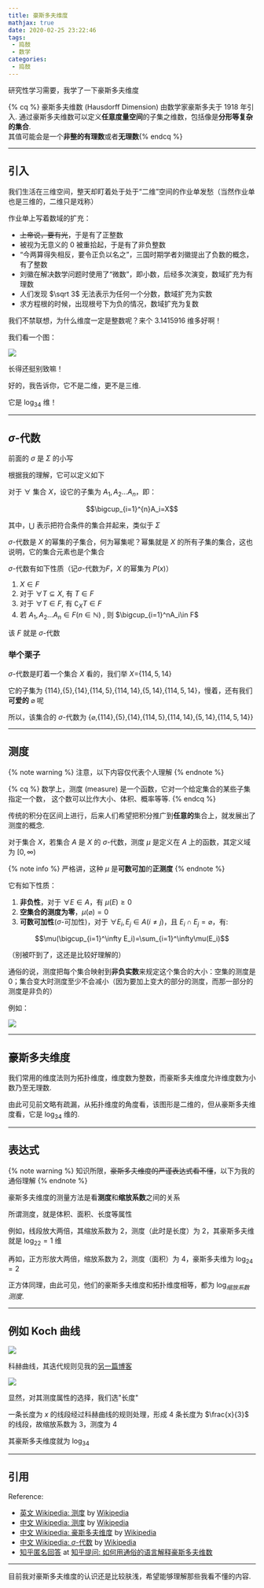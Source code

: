 ```yaml
---
title: 豪斯多夫维度
mathjax: true
date: 2020-02-25 23:22:46
tags:
 - 捣鼓
 - 数学
categories:
 - 捣鼓
---
```


研究性学习需要，我学了一下豪斯多夫维度

{% cq %} 豪斯多夫维数 (Hausdorff Dimension) 由数学家豪斯多夫于 1918 年引入. 
通过豪斯多夫维数可以定义**任意度量空间**的子集之维数，包括像是**分形等复杂的集合**.  
其值可能会是一个**非整的有理数**或者**无理数**{% endcq %}

<!-- more -->

---
## 引入

我们生活在三维空间，整天却盯着处于处于“二维”空间的作业单发愁（当然作业单也是三维的，二维只是戏称）

作业单上写着数域的扩充：

 - ~~上帝说，要有光~~，于是有了正整数
 - 被视为无意义的 0 被重拾起，于是有了非负整数
 - “今两算得失相反，要令正负以名之”，三国时期学者刘徽提出了负数的概念，有了整数
 - 刘徽在解决数学问题时使用了“微数”，即小数，后经多次演变，数域扩充为有理数
 - 人们发现 $\sqrt 3$ 无法表示为任何一个分数，数域扩充为实数
 - 求方程根的时候，出现根号下为负的情况，数域扩充为复数

我们不禁联想，为什么维度一定是整数呢？来个 $3.1415916$ 维多好啊！

我们看一个图：

![](https://cdn.xecades.xyz/image/Hausdorff-pic1.png)

长得还挺别致嘛！

好的，我告诉你，它不是二维，更不是三维. 

它是 $\log_34$ 维！

---
## $\sigma$-代数

前面的 $\sigma$ 是 $\Sigma$ 的小写

根据我的理解，它可以定义如下

对于 $\forall$ 集合 $X$，设它的子集为 $A_1,A_2\dots A_n$，即：

$$\bigcup_{i=1}^{n}A_i=X$$

其中，$\bigcup$ 表示把符合条件的集合并起来，类似于 $\Sigma$

$\sigma$-代数是 $X$ 的幂集的子集合，何为幂集呢？幂集就是 $X$ 的所有子集的集合，这也说明，它的集合元素也是个集合

$\sigma$-代数有如下性质（记$\sigma$-代数为$F$，$X$ 的幂集为 $P(x)$）

1. $X\in F$
2. 对于 $\forall T\subseteq X$, 有 $T\in F$
3. 对于 $\forall T\in F$, 有 $\complement_XT\in F$
4. 若 $A_1,A_2\dots A_n\in F(n \in \mathbb{N})$ , 则 $\bigcup_{i=1}^nA_i\in F$

该 $F$ 就是 $\sigma$-代数

### 举个栗子

$\sigma$-代数是盯着一个集合 $X$ 看的，我们举 $X=${$114,5,14$}

它的子集为 {$114$}$,${$5$}$,${$14$}$,${$114,5$}$,${$114,14$}$,${$5,14$}$,${$114,5,14$}，慢着，还有我们<span title="可恶的">**可爱的**</span> $\varnothing$ 呢

所以，该集合的 $\sigma$-代数为 {$\varnothing,${$114$}$,${$5$}$,${$14$}$,${$114,5$}$,${$114,14$}$,${$5,14$}$,${$114,5,14$}}

---
## 测度

{% note warning %}
注意，以下内容仅代表个人理解
{% endnote %}

{% cq %} 数学上，测度 (measure) 是一个函数，它对一个给定集合的某些子集指定一个数，
这个数可以比作大小、体积、概率等等.  {% endcq %}

传统的积分在区间上进行，后来人们希望把积分推广到**任意的**集合上，就发展出了测度的概念. 

对于集合 $X$，若集合 $A$ 是 $X$ 的 $\sigma$-代数，测度 $\mu$ 是定义在 $A$ 上的函数，其定义域为 $[0,\infty)$

{% note info %}
严格讲，这种 $\mu$ 是**可数可加**的**正测度**
{% endnote %}

它有如下性质：

1. **非负性**，对于 $\forall E\in A$，有 $\mu(E)\geq0$
2. **空集合的测度为零**，$\mu(\varnothing)=0$
3. **可数可加性**($\sigma$-可加性)，对于 $\forall E_i, E_j\in A(i\neq j)$，且 $E_i\cap E_j=\varnothing$，有:

$$\mu(\bigcup_{i=1}^\infty E_i)=\sum_{i=1}^\infty\mu(E_i)$$

（别被吓到了，这还是比较好理解的）

通俗的说，测度把每个集合映射到**非负实数**来规定这个集合的大小：空集的测度是0；集合变大时测度至少不会减小（因为要加上变大的部分的测度，而那一部分的测度是非负的）

例如：

![](https://cdn.xecades.xyz/image/Hausdorff-pic3.png)

---
## 豪斯多夫维度

我们常用的维度法则为拓扑维度，维度数为整数，而豪斯多夫维度允许维度数为小数乃至无理数. 

由此可见前文略有疏漏，从拓扑维度的角度看，该图形是二维的，但从豪斯多夫维度看，它是 $\log_34$ 维的. 

---
## 表达式

{% note warning %}
知识所限，~~豪斯多夫维度的严谨表达式看不懂~~，以下为我的通俗理解
{% endnote %}

豪斯多夫维度的测量方法是看**测度**和**缩放系数**之间的关系

所谓测度，就是体积、面积、长度等属性

例如，线段放大两倍，其缩放系数为 2，测度（此时是长度）为 2，其豪斯多夫维就是 $\log_22=1$ 维

再如，正方形放大两倍，缩放系数为 2，测度（面积）为 4，豪斯多夫维为 $\log_24=2$

正方体同理，由此可见，他们的豪斯多夫维度和拓扑维度相等，都为 $\log_{缩放系数}测度$. 

---
## 例如 Koch 曲线

![](https://cdn.xecades.xyz/image/Hausdorff-pic1.png)

科赫曲线，其迭代规则见我的[另一篇博客](https://blog.xecades.xyz/articles/fractal/)


![](https://cdn.xecades.xyz/image/Hausdorff-pic2.png)

显然，对其测度属性的选择，我们选"长度"

一条长度为 $x$ 的线段经过科赫曲线的规则处理，形成 4 条长度为 $\frac{x}{3}$ 的线段，故缩放系数为 3，测度为 4

其豪斯多夫维度就为 $\log_34$

---
## 引用

Reference:
- [英文 Wikipedia: 测度](https://en.wikipedia.org/wiki/Measure_(mathematics)) by [Wikipedia](https://en.wikipedia.org/)
- [中文 Wikipedia: 测度](https://zh.wikipedia.org/wiki/测度) by [Wikipedia](https://zh.wikipedia.org/)
- [中文 Wikipedia: 豪斯多夫维度](https://zh.wikipedia.org/zh-hans/豪斯多夫维数) by [Wikipedia](https://zh.wikipedia.org/)
- [中文 Wikipedia: $\sigma$-代数](https://zh.wikipedia.org/wiki/Σ-代数) by [Wikipedia](https://zh.wikipedia.org/)
- [知乎匿名回答](https://www.zhihu.com/question/29183993/answer/94808353) at [知乎提问: 如何用通俗的语言解释豪斯多夫维数](https://www.zhihu.com/question/29183993)

---
目前我对豪斯多夫维度的认识还是比较肤浅，希望能够理解那些我看不懂的内容. 